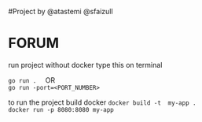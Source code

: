 #Project by 
@atastemi
@sfaizull

<h1>FORUM</h1>

run project without docker type this on terminal 

``
go run .  
``
  OR  
``
go run -port=<PORT_NUMBER>
``



to run the project build docker
``
docker build -t  my-app .
``           
``
docker run -p 8080:8080 my-app
``